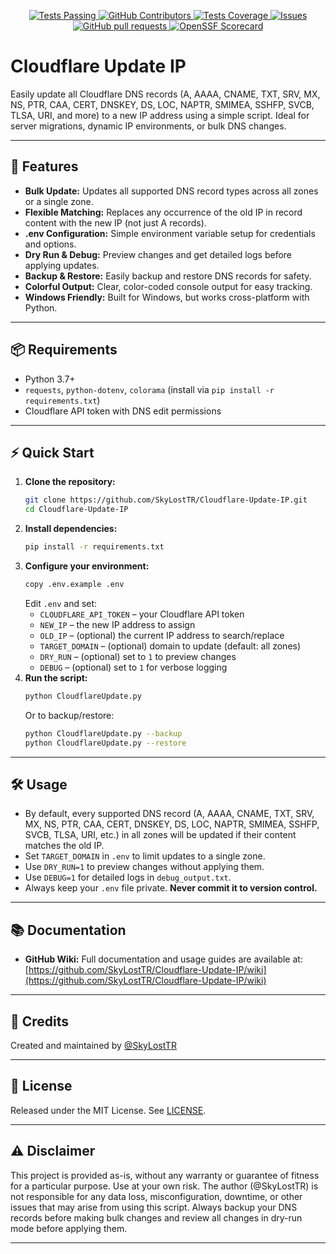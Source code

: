 <p align="center" dir="auto">
    <a href="https://github.com/SkyLostTR/Cloudflare-Update-IP/actions">
      <img alt="Tests Passing" src="https://github.com/SkyLostTR/Cloudflare-Update-IP/workflows/Test/badge.svg" style="max-width: 100%;">
    </a>
    <a href="https://github.com/SkyLostTR/Cloudflare-Update-IP/graphs/contributors">
      <img alt="GitHub Contributors" src="https://img.shields.io/github/contributors/SkyLostTR/Cloudflare-Update-IP" style="max-width: 100%;">
    </a>
    <a href="https://codecov.io/gh/SkyLostTR/Cloudflare-Update-IP" rel="nofollow">
      <img alt="Tests Coverage" src="https://codecov.io/gh/SkyLostTR/Cloudflare-Update-IP/branch/master/graph/badge.svg" style="max-width: 100%;">
    </a>
    <a href="https://github.com/SkyLostTR/Cloudflare-Update-IP/issues">
      <img alt="Issues" src="https://img.shields.io/github/issues/SkyLostTR/Cloudflare-Update-IP?color=0088ff" style="max-width: 100%;">
    </a>
    <a href="https://github.com/SkyLostTR/Cloudflare-Update-IP/pulls">
      <img alt="GitHub pull requests" src="https://img.shields.io/github/issues-pr/SkyLostTR/Cloudflare-Update-IP?color=0088ff" style="max-width: 100%;">
    </a>
    <a href="https://securityscorecards.dev/viewer/?uri=github.com/SkyLostTR/Cloudflare-Update-IP" rel="nofollow">
      <img alt="OpenSSF Scorecard" src="https://api.securityscorecards.dev/projects/github.com/SkyLostTR/Cloudflare-Update-IP/badge" style="max-width: 100%;">
    </a>
</p>

# Cloudflare Update IP

Easily update all Cloudflare DNS records (A, AAAA, CNAME, TXT, SRV, MX, NS, PTR, CAA, CERT, DNSKEY, DS, LOC, NAPTR, SMIMEA, SSHFP, SVCB, TLSA, URI, and more) to a new IP address using a simple script. Ideal for server migrations, dynamic IP environments, or bulk DNS changes.

---

## 🚀 Features

- **Bulk Update:** Updates all supported DNS record types across all zones or a single zone.
- **Flexible Matching:** Replaces any occurrence of the old IP in record content with the new IP (not just A records).
- **.env Configuration:** Simple environment variable setup for credentials and options.
- **Dry Run & Debug:** Preview changes and get detailed logs before applying updates.
- **Backup & Restore:** Easily backup and restore DNS records for safety.
- **Colorful Output:** Clear, color-coded console output for easy tracking.
- **Windows Friendly:** Built for Windows, but works cross-platform with Python.

---

## 📦 Requirements

- Python 3.7+
- `requests`, `python-dotenv`, `colorama` (install via `pip install -r requirements.txt`)
- Cloudflare API token with DNS edit permissions

---

## ⚡ Quick Start

1. **Clone the repository:**
   ```sh
   git clone https://github.com/SkyLostTR/Cloudflare-Update-IP.git
   cd Cloudflare-Update-IP
   ```
2. **Install dependencies:**
   ```sh
   pip install -r requirements.txt
   ```
3. **Configure your environment:**
   ```sh
   copy .env.example .env
   ```
   Edit `.env` and set:
   - `CLOUDFLARE_API_TOKEN` – your Cloudflare API token
   - `NEW_IP` – the new IP address to assign
   - `OLD_IP` – (optional) the current IP address to search/replace
   - `TARGET_DOMAIN` – (optional) domain to update (default: all zones)
   - `DRY_RUN` – (optional) set to `1` to preview changes
   - `DEBUG` – (optional) set to `1` for verbose logging
4. **Run the script:**
   ```sh
   python CloudflareUpdate.py
   ```
   Or to backup/restore:
   ```sh
   python CloudflareUpdate.py --backup
   python CloudflareUpdate.py --restore
   ```

---

## 🛠️ Usage

- By default, every supported DNS record (A, AAAA, CNAME, TXT, SRV, MX, NS, PTR, CAA, CERT, DNSKEY, DS, LOC, NAPTR, SMIMEA, SSHFP, SVCB, TLSA, URI, etc.) in all zones will be updated if their content matches the old IP.
- Set `TARGET_DOMAIN` in `.env` to limit updates to a single zone.
- Use `DRY_RUN=1` to preview changes without applying them.
- Use `DEBUG=1` for detailed logs in `debug_output.txt`.
- Always keep your `.env` file private. **Never commit it to version control.**

---

## 📚 Documentation

- **GitHub Wiki:** Full documentation and usage guides are available at: [https://github.com/SkyLostTR/Cloudflare-Update-IP/wiki](https://github.com/SkyLostTR/Cloudflare-Update-IP/wiki)

---

## 🙏 Credits

Created and maintained by [@SkyLostTR](https://github.com/SkyLostTR)

---

## 🪪 License

Released under the MIT License. See [LICENSE](LICENSE).

---

## ⚠️ Disclaimer

This project is provided as-is, without any warranty or guarantee of fitness for a particular purpose. Use at your own risk. The author (@SkyLostTR) is not responsible for any data loss, misconfiguration, downtime, or other issues that may arise from using this script. Always backup your DNS records before making bulk changes and review all changes in dry-run mode before applying them.

---

